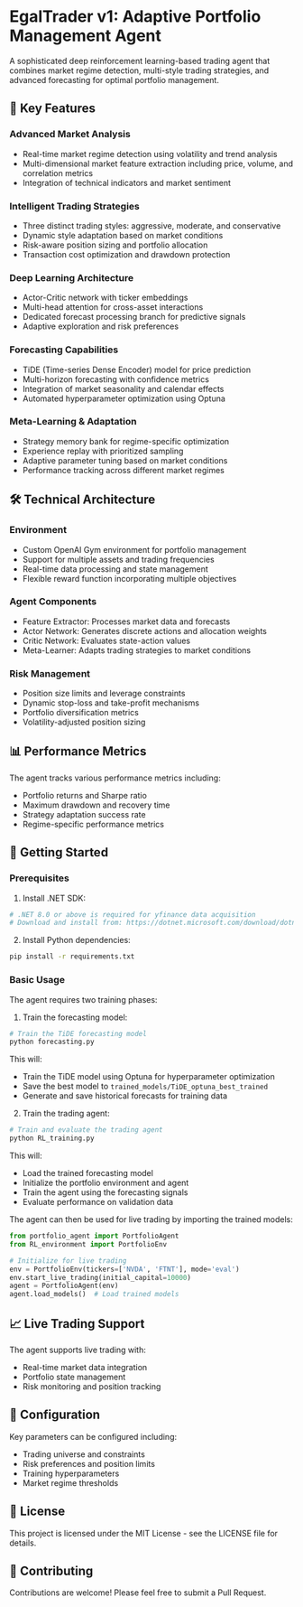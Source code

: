 # EgalTrader v1: Adaptive Portfolio Management Agent

A sophisticated deep reinforcement learning-based trading agent that combines market regime detection, multi-style trading strategies, and advanced forecasting for optimal portfolio management.

## 🌟 Key Features

### Advanced Market Analysis
- Real-time market regime detection using volatility and trend analysis
- Multi-dimensional market feature extraction including price, volume, and correlation metrics
- Integration of technical indicators and market sentiment

### Intelligent Trading Strategies
- Three distinct trading styles: aggressive, moderate, and conservative
- Dynamic style adaptation based on market conditions
- Risk-aware position sizing and portfolio allocation
- Transaction cost optimization and drawdown protection

### Deep Learning Architecture
- Actor-Critic network with ticker embeddings
- Multi-head attention for cross-asset interactions
- Dedicated forecast processing branch for predictive signals
- Adaptive exploration and risk preferences

### Forecasting Capabilities
- TiDE (Time-series Dense Encoder) model for price prediction
- Multi-horizon forecasting with confidence metrics
- Integration of market seasonality and calendar effects
- Automated hyperparameter optimization using Optuna

### Meta-Learning & Adaptation
- Strategy memory bank for regime-specific optimization
- Experience replay with prioritized sampling
- Adaptive parameter tuning based on market conditions
- Performance tracking across different market regimes

## 🛠️ Technical Architecture

### Environment
- Custom OpenAI Gym environment for portfolio management
- Support for multiple assets and trading frequencies
- Real-time data processing and state management
- Flexible reward function incorporating multiple objectives

### Agent Components
- Feature Extractor: Processes market data and forecasts
- Actor Network: Generates discrete actions and allocation weights
- Critic Network: Evaluates state-action values
- Meta-Learner: Adapts trading strategies to market conditions

### Risk Management
- Position size limits and leverage constraints
- Dynamic stop-loss and take-profit mechanisms
- Portfolio diversification metrics
- Volatility-adjusted position sizing

## 📊 Performance Metrics

The agent tracks various performance metrics including:
- Portfolio returns and Sharpe ratio
- Maximum drawdown and recovery time
- Strategy adaptation success rate
- Regime-specific performance metrics

## 🚀 Getting Started

### Prerequisites

1. Install .NET SDK:
```bash
# .NET 8.0 or above is required for yfinance data acquisition
# Download and install from: https://dotnet.microsoft.com/download/dotnet/8.0
```

2. Install Python dependencies:
```bash
pip install -r requirements.txt
```

### Basic Usage

The agent requires two training phases:

1. Train the forecasting model:
```bash
# Train the TiDE forecasting model
python forecasting.py
```
This will:
- Train the TiDE model using Optuna for hyperparameter optimization
- Save the best model to `trained_models/TiDE_optuna_best_trained`
- Generate and save historical forecasts for training data

2. Train the trading agent:
```bash
# Train and evaluate the trading agent
python RL_training.py
```
This will:
- Load the trained forecasting model
- Initialize the portfolio environment and agent
- Train the agent using the forecasting signals
- Evaluate performance on validation data

The agent can then be used for live trading by importing the trained models:
```python
from portfolio_agent import PortfolioAgent
from RL_environment import PortfolioEnv

# Initialize for live trading
env = PortfolioEnv(tickers=['NVDA', 'FTNT'], mode='eval')
env.start_live_trading(initial_capital=10000)
agent = PortfolioAgent(env)
agent.load_models()  # Load trained models
```

## 📈 Live Trading Support

The agent supports live trading with:
- Real-time market data integration
- Portfolio state management
- Risk monitoring and position tracking

## 🔧 Configuration

Key parameters can be configured including:
- Trading universe and constraints
- Risk preferences and position limits
- Training hyperparameters
- Market regime thresholds

## 📝 License

This project is licensed under the MIT License - see the LICENSE file for details.

## 🤝 Contributing

Contributions are welcome! Please feel free to submit a Pull Request. 

